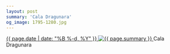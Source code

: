 ```yaml
---
layout: post
summary: 'Cala Dragunara'
og_image: 1795-1280.jpg
---
```


<p>
 <time>
  <a href="/1795">
   {{ page.date | date: "%B %-d, %Y" }}
  </a>
 </time>
 <a href="/1795">
  <img alt="{{ page.summary }}" sizes="(min-width: 700px) 50vw, calc(100vw - 2rem)" src="{{ site.assets_url }}/1795-640.jpg" srcset="{{ site.assets_url }}/1795-320.jpg 320w, {{ site.assets_url }}/1795-640.jpg 640w, {{ site.assets_url }}/1795-960.jpg 960w, {{ site.assets_url }}/1795-1280.jpg 1280w"/>
 </a>
 <span>
  Cala Dragunara
 </span>
</p>
